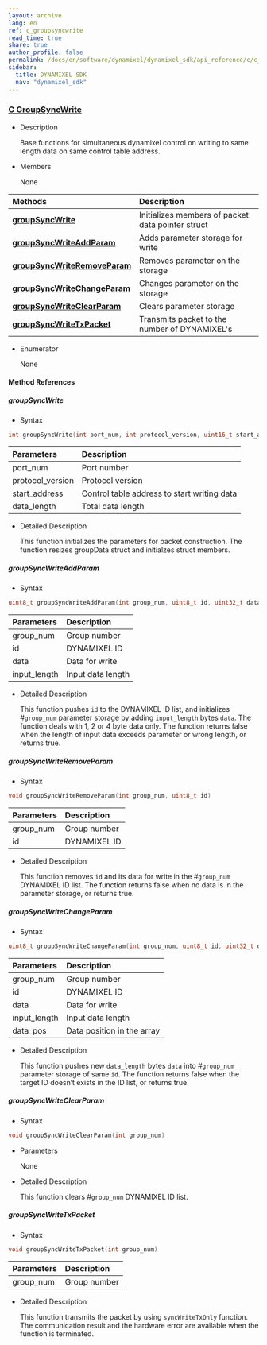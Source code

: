 ```yaml
---
layout: archive
lang: en
ref: c_groupsyncwrite
read_time: true
share: true
author_profile: false
permalink: /docs/en/software/dynamixel/dynamixel_sdk/api_reference/c/c_groupsyncwrite/
sidebar:
  title: DYNAMIXEL SDK
  nav: "dynamixel_sdk"
---
```


<style>body {counter-reset: h1 6 !important;}</style>
<div style="counter-reset: h2 1"></div>
<div style="counter-reset: h3 7"></div>

<!--[dummy Header 1], Dummy should be set if you are resetting the header otherwise, the raw_index.json would give you some error. Plus, you should manually add <p> tag for search tool to show the contnet in search box. >
<h1 id="dummy">DYNAMIXEL SDK</h1>
<p class=dummy_content>Group Sync Write Language C </p>
<![end dummy Header 1]-->

### [C GroupSyncWrite](#c-groupsyncwrite)

- Description

  Base functions for simultaneous dynamixel control on writing to same length data on same control table address.

- Members

  None

| Methods                                                     | Description                                       |
|:------------------------------------------------------------|:--------------------------------------------------|
| **[groupSyncWrite](#groupsyncwrite)**                       | Initializes members of packet data pointer struct |
| **[groupSyncWriteAddParam](#groupsyncwriteaddparam)**       | Adds parameter storage for write                  |
| **[groupSyncWriteRemoveParam](#groupsyncwriteremoveparam)** | Removes parameter on the storage                  |
| **[groupSyncWriteChangeParam](#groupsyncwritechangeparam)** | Changes parameter on the storage                  |
| **[groupSyncWriteClearParam](#groupsyncwriteclearparam)**   | Clears parameter storage                          |
| **[groupSyncWriteTxPacket](#groupsyncwritetxpacket)**       | Transmits packet to the number of DYNAMIXEL's     |



- Enumerator

  None

#### Method References

##### groupSyncWrite
- Syntax
``` cpp
int groupSyncWrite(int port_num, int protocol_version, uint16_t start_address, uint16_t data_length)
```

| Parameters       | Description                                 |
|:-----------------|:--------------------------------------------|
| port_num         | Port number                                 |
| protocol_version | Protocol version                            |
| start_address    | Control table address to start writing data |
| data_length      | Total data length                           |

- Detailed Description

   This function initializes the parameters for packet construction. The function resizes groupData struct and initialzes struct members.


##### groupSyncWriteAddParam
- Syntax
``` cpp
uint8_t groupSyncWriteAddParam(int group_num, uint8_t id, uint32_t data, uint16_t input_length)
```

| Parameters   | Description       |
|:-------------|:------------------|
| group_num    | Group number      |
| id           | DYNAMIXEL ID      |
| data         | Data for write    |
| input_length | Input data length |

- Detailed Description

   This function pushes `id` to the DYNAMIXEL ID list, and initializes #`group_num` parameter storage by adding `input_length` bytes `data`. The function deals with 1, 2 or 4 byte data only. The function returns false when the length of input data exceeds parameter or wrong length, or returns true.


##### groupSyncWriteRemoveParam
- Syntax
``` cpp
void groupSyncWriteRemoveParam(int group_num, uint8_t id)
```

| Parameters | Description  |
|:-----------|:-------------|
| group_num  | Group number |
| id         | DYNAMIXEL ID |

- Detailed Description

   This function removes `id` and its data for write in the #`group_num` DYNAMIXEL ID list. The function returns false when no data is in the parameter storage, or returns true.


##### groupSyncWriteChangeParam
- Syntax
``` cpp
uint8_t groupSyncWriteChangeParam(int group_num, uint8_t id, uint32_t data, uint16_t input_length, uint16_t data_pos)
```

| Parameters   | Description                |
|:-------------|:---------------------------|
| group_num    | Group number               |
| id           | DYNAMIXEL ID               |
| data         | Data for write             |
| input_length | Input data length          |
| data_pos     | Data position in the array |

- Detailed Description

   This function pushes new `data_length` bytes `data` into #`group_num` parameter storage of same `id`. The function returns false when the target ID doesn’t exists in the ID list, or returns true.


##### groupSyncWriteClearParam
- Syntax
``` cpp
void groupSyncWriteClearParam(int group_num)
```
- Parameters

   None

- Detailed Description

   This function clears #`group_num` DYNAMIXEL ID list.


##### groupSyncWriteTxPacket
- Syntax
``` cpp
void groupSyncWriteTxPacket(int group_num)
```

| Parameters | Description  |
|:-----------|:-------------|
| group_num  | Group number |

- Detailed Description

   This function transmits the packet by using `syncWriteTxOnly` function. The communication result and the hardware error are available when the function is terminated.
